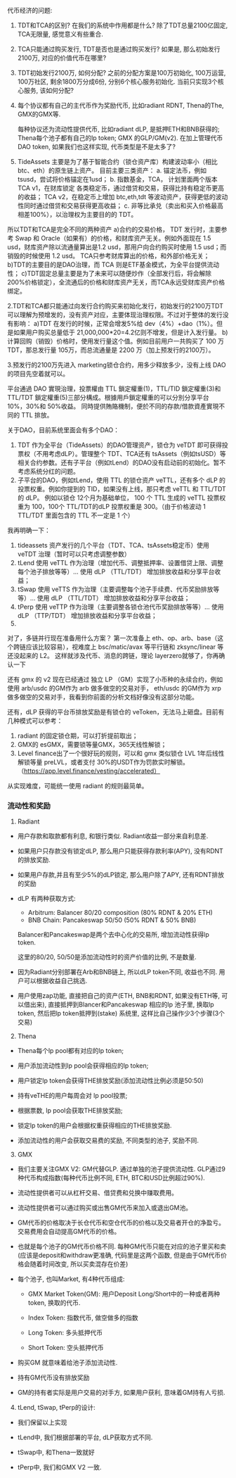 代币经济的问题:

1. TDT和TCA的区别? 在我们的系统中作用都是什么? 除了TDT总量2100亿固定, TCA无限量, 感觉意义有些重合. 

2. TCA只能通过购买发行, TDT是否也是通过购买发行? 如果是, 那么初始发行2100万, 对应的价值代币在哪里? 

3. TDT初始发行2100万, 如何分配? 之前的分配方案是100万初始化, 100万运营, 100万社区, 剩余1800万分成6份, 分别6个核心服务初始化. 当前只实现3个核心服务, 该如何分配?

4. 每个协议都有自己的主代币作为奖励代币, 比如radiant RDNT, Thena的The, GMX的GMX等. 
   
   每种协议还为流动性提供代币, 比如radiant dLP, 是抵押ETH和BNB获得的; Thena每个池子都有自己的lp token; GMX 的GLP/GM(v2). 在加上管理代币DAO token, 如果我们也这样实现, 代币类型是不是太多了? 

5. TideAssets 主要是为了基于智能合约（锁仓资产库）构建波动率小（相比btc、eth）的原生链上资产。
   目前主要三类资产：
   a. 锚定法币，例如 tsusd，尝试将价格锚定在1usd；
   b. 指数基金，TCA， 计划里面两个版本
    TCA v1，在财库锁定 各类稳定币，通过借贷和交易，获得比持有稳定币更高的收益；
    TCA v2，在稳定币上增加 btc,eth,tdt 等波动资产，获得更低的波动性同时通过借贷和交易获得更高收益；
   c. 非等比承兑（卖出和买入价格最高相差100%），以治理权为主要目的的 TDT。

所以TDT和TCA是完全不同的两种资产
a)合约的交易价格， TDT 发行时，主要参考 Swap 和 Oracle（如果有）的价格，和财库资产无关。例如外面现在 1.5 usd，财库资产除以流通量算出是1.2 usd，那用户向合约购买时使用 1.5 usd；而销毁的时候使用 1.2 usd。 TCA只参考财库算出的价格，和外部价格无关；
b)TDT的主要目的是DAO治理，而 TCA 则是ETF基金模式，为全平台提供流动性；
c)TDT固定总量主要是为了未来可以随便炒作（全部发行后，将会解除200%价格锁定），全流通后的价格和财库资产无关，而TCA永远受财库资产价格绑定。

2.TDT和TCA都只能通过向发行合约购买来初始化发行，初始发行的2100万TDT可以理解为预增发的，没有资产对应，主要体现治理权限。不过对于整体的发行没有影响：
a)TDT 在发行的时候，正常会增发5%给 dev（4%）+dao（1%）。但是如果用户购买总量低于 21,000,000*20=4.2亿则不增发，但是计入发行量。
b)计算回购（销毁）价格时，使用发行量这个值。例如目前用户一共购买了 100 万TDT，那总发行量 105万，而总流通量是 2200 万（加上预发行的2100万）。

3.预发行的2100万先进入 marketing锁仓合约，用多少释放多少，没有上线 DAO 的项目先空着就可以。

平台通過 DAO 實現治理，投票權由 TTL 鎖定權重(1)，TTL/TID 鎖定權重(3)和 TTL/TDT 鎖定權重(5)三部分構成。根據用戶鎖定權重的可以分別分享平台 10%，30%和 50%收益。
同時提供賄賂機制，便於不同的存款/借款資產實現不同的 TTL 排放。

关于DAO，目前系统里面会有多个DAO：

1. TDT 作为全平台（TideAssets）的DAO管理资产，锁仓为 veTDT 即可获得投票权（不用考虑dLP）。管理整个 TDT、TCA还有 tsAssets（例如tsUSD）等相关合约参数。还有子平台（例如tLend）的DAO没有启动前的初始化。暂不考虑系统分红的问题。
2. 子平台的DAO，例如tLend，使用 TTL 的锁仓资产 veTTL，还有多个 dLP 的投票权重。例如你提到的 TID，如果没有上线，那只考虑 veTTL 和 TTL/TDT 的 dLP。 例如以锁仓 12个月为基础单位， 100 个 TTL 生成的 veTTL 投票权重为 100，100个 TTL/TDT的dLP 投票权重是 300。（由于价格波动 1 TTL/TDT 里面包含的 TTL 不一定是 1 个）

我再明确一下：

1. tideassets 资产发行的几个平台（TDT、TCA、tsAssets稳定币）使用 veTDT 治理（暂时可以只考虑调整参数）
2. tLend 使用 veTTL 作为治理（增加代币、调整抵押率、设置借贷上限、调整每个池子排放等等）... 使用 dLP （TTL/TDT） 增加排放收益和分享平台收益；
3. tSwap 使用 veTTS 作为治理（主要调整每个池子手续费、代币奖励排放等等）... 使用 dLP （TTL/TDT） 增加排放收益和分享平台收益；
4. tPerp 使用 veTTP 作为治理（主要调整各锁仓池代币奖励排放等等）... 使用 dLP （TTP/TDT） 增加排放收益和分享平台收益；
5. 

对了，多链并行现在准备用什么方案？
第一次准备上 eth、op、arb、base（这个跨链应该比较容易），视难度上 bsc/matic/avax 等平行链和 zksync/linear 等还没起来的 L2。
这样就涉及代币、消息的跨链，理论 layerzero就够了，你再确认一下

还有 gmx 的 v2 现在已经通过 独立 LP （GM）实现了小币种的永续合约，例如 使用 arb/usdc 的GM作为 arb 做多做空的交易对手， eth/usdc 的GM作为 xrp 做多做空的交易对手，我看到你前面的分析文档好像没有这部分功能。

还有，dLP 获得的平台币排放奖励是有锁仓的 veToken，无法马上砸盘。目前有几种模式可以参考：

1. radiant 的固定锁仓期，可以打折提前取出；
2. GMX的 esGMX，需要锁等量GMX，365天线性解锁；
3. Level finance出了一个很好玩的规则，可以和 gmx 类似锁仓 LVL 1年后线性解锁等量 preLVL，或者支付 30%的USDT作为罚款实时解锁。（https://app.level.finance/vesting/accelerated）

从实现难度，可能统一使用 radiant 的规则最简单。

### 流动性和奖励

1. Radiant
- 用户存款和取款都有利息, 和银行类似. Radiant收益一部分来自利息差.

- 如果用户只存款没有锁定dLP, 那么用户只能获得存款利率(APY), 没有RDNT的排放奖励.

- 如果用户存款,并且有至少5%的dLP锁定, 那么用户除了APY, 还有RDNT排放的奖励

- dLP 有两种获取方式: 
  
  - Arbitrum: Balancer 80/20 composition (80% RDNT & 20% ETH)
  - BNB Chain: Pancakeswap 50/50 (50% RDNT & 50% BNB)
  
  Balancer和Pancakeswap是两个去中心化的交易所, 增加流动性获得lp token.
  
  这里的80/20, 50/50是添加流动性时的资产价值的比例, 不是数量.

- 因为Radiant分别部署在Arb和BNB链上, 所以dLP token不同, 收益也不同. 用户可以根据收益自己挑选.

- 用户使用zap功能, 直接把自己的资产(ETH, BNB和RDNT, 如果没有ETH等, 可以借出来), 直接抵押到Blancer和Pancakeswap 相应的lp 池子里, 换取lp token, 然后把lp token抵押到(stake) 系统里, 这样比自己操作少3个步骤(3个交易)
2. Thena
- Thena每个lp pool都有对应的lp token; 

- 用户添加流动性到lp pool会获得相应的lp token;

- 用户锁定lp token会获得THE排放奖励(添加流动性比例必须是50:50)

- 持有veTHE的用户每周会对 lp pool投票;

- 根据票数, lp pool会获取THE排放奖励;

- 锁定lp token的用户会根据权重获得相应的THE排放奖励.

- 添加流动性的用户会获取交易费的奖励, 不同类型的池子, 奖励不同.
3. GMX
- 我们主要关注GMX V2: GM代替GLP. 通过单独的池子提供流动性. GLP通过9种代币构成指数(每种代币比例不同, ETH, BTC和USD比例超过90%). 

- 流动性提供者可以从杠杆交易、借贷费和兑换中赚取费用。

- 流动性提供者可以通过购买或出售GM代币来加入或退出GM池。

- GM代币的价格取决于长仓代币和空仓代币的价格以及交易者开仓的净盈亏。交易费用会自动提高GM代币的价格。

- 也就是每个池子的GM代币价格不同. 每种GM代币只能在对应的池子里买和卖(应该是deposit和withdraw更准确, 代码里是这两个函数, 但是由于GM代币价格会随着时间改变, 所以买卖混存在价差)

- 每个池子, 也叫Market, 有4种代币组成: 
  
  - GMX Market Token(GM): 用户Deposit Long/Short中的一种或者两种token, 换取的代币.
  
  - Index Token: 指数代币, 做空做多的指数
  
  - Long Token: 多头抵押代币
  
  - Short Token: 空头抵押代币

- 购买GM 就意味着给池子添加流动性.

- 持有GM代币没有排放奖励

- GM的持有者实际是用户交易的对手方, 如果用户获利, 意味着GM持有人亏损.
4. tLend, tSwap, tPerp的设计:
- 我们保留以上实现

- tLend中, 我们根据部署的平台, dLP获取方式不同.

- tSwap中, 和Thena一致就好

- tPerp中, 我们和GMX V2 一致. 
